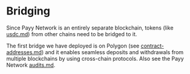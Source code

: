 # Bridging

Since Payy Network is an entirely separate blockchain, tokens (like [usdc.md](stablecoins/usdc.md "mention")) from other chains need to be bridged to it.

The first bridge we have deployed is on Polygon (see [contract-addresses.md](../support/contract-addresses.md "mention")) and it enables seamless deposits and withdrawals from multiple blockchains by using cross-chain protocols. Also see the Payy Network [audits.md](../support/audits.md "mention").
